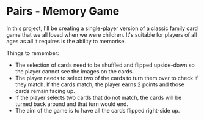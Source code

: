# Pairs - Memory Game

In this project, I'll be creating a single-player version of a classic family card game that we all loved when we were children. It's suitable for players of all ages as all it requires is the ability to memorise. 


Things to remember:

- The selection of cards need to be shuffled and flipped upside-down so the player cannot see the images on the cards. 
- The player needs to select two of the cards to turn them over to check if they match. If the cards match, the player earns 2 points and those cards remain facing up. 
- If the player selects two cards that do not match, the cards will be turned back around and that turn would end. 
- The aim of the game is to have all the cards flipped right-side up. 